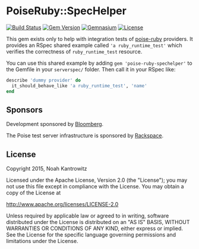 # PoiseRuby::SpecHelper

[![Build Status](https://img.shields.io/travis/poise/poise-ruby-spechelper.svg)](https://travis-ci.org/poise/poise-ruby-spechelper)
[![Gem Version](https://img.shields.io/gem/v/poise-ruby-spechelper.svg)](https://rubygems.org/gems/poise-ruby-spechelper)
[![Gemnasium](https://img.shields.io/gemnasium/poise/poise-ruby-spechelper.svg)](https://gemnasium.com/poise/poise-ruby-spechelper)
[![License](https://img.shields.io/badge/license-Apache_2-blue.svg)](https://www.apache.org/licenses/LICENSE-2.0)

This gem exists only to help with integration tests of [poise-ruby](https://github.com/poise/poise-ruby)
providers. It provides an RSpec shared example called `'a ruby_runtime_test'`
which verifies the correctness of `ruby_runtime_test` resource.

You can use this shared example by adding `gem 'poise-ruby-spechelper'` to
the Gemfile in your `serverspec/` folder. Then call it in your RSpec like:

```ruby
describe 'dummy provider' do
  it_should_behave_like 'a ruby_runtime_test', 'name'
end
```

## Sponsors

Development sponsored by [Bloomberg](http://www.bloomberg.com/company/technology/).

The Poise test server infrastructure is sponsored by [Rackspace](https://rackspace.com/).

## License

Copyright 2015, Noah Kantrowitz

Licensed under the Apache License, Version 2.0 (the "License");
you may not use this file except in compliance with the License.
You may obtain a copy of the License at

http://www.apache.org/licenses/LICENSE-2.0

Unless required by applicable law or agreed to in writing, software
distributed under the License is distributed on an "AS IS" BASIS,
WITHOUT WARRANTIES OR CONDITIONS OF ANY KIND, either express or implied.
See the License for the specific language governing permissions and
limitations under the License.
